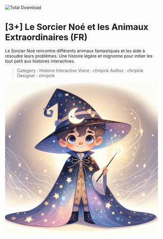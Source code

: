 ![Total Download](https://img.shields.io/github/downloads/telmi-store/le-sorcier-noe-et-les-animaux-extraordinaires/total.svg)

# [3+] Le Sorcier Noé et les Animaux Extraordinaires (FR)

Le Sorcier Noé rencontre différents animaux fantastiques et les aide à résoudre leurs problèmes. Une histoire légère et mignonne pour initier les tout petit aux histoires interactives.

> Category : Histoire Interactive
> Voice : chripink
> Author : chripink
> Designer : chripink

![Cover de Le Sorcier Noé et les Animaux Extraordinaires](https://raw.githubusercontent.com/telmi-store/le-sorcier-noe-et-les-animaux-extraordinaires/main/cover.png)
